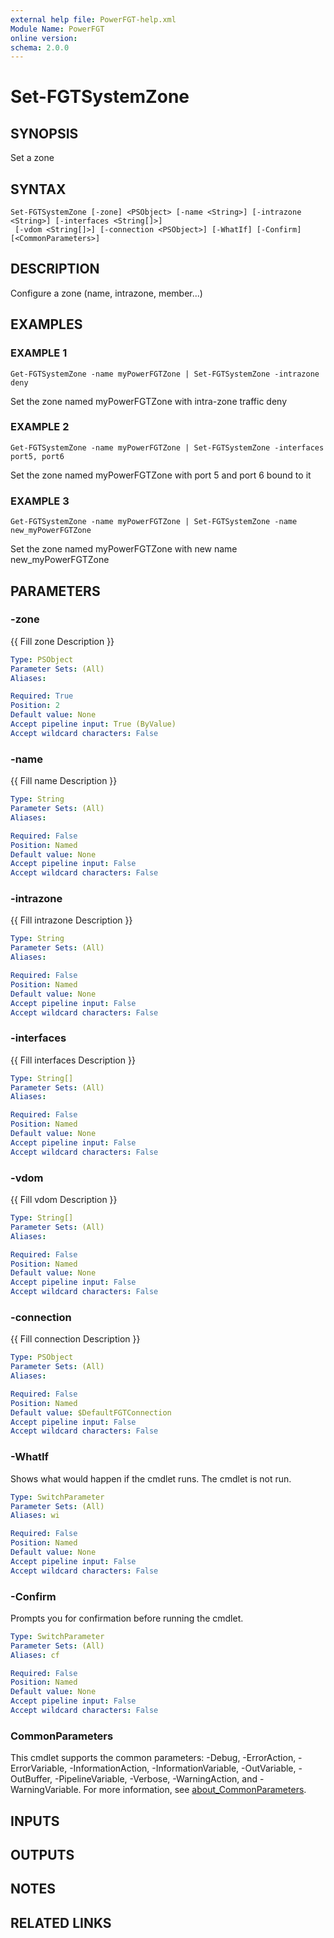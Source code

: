 ```yaml
---
external help file: PowerFGT-help.xml
Module Name: PowerFGT
online version:
schema: 2.0.0
---
```


# Set-FGTSystemZone

## SYNOPSIS
Set a zone

## SYNTAX

```
Set-FGTSystemZone [-zone] <PSObject> [-name <String>] [-intrazone <String>] [-interfaces <String[]>]
 [-vdom <String[]>] [-connection <PSObject>] [-WhatIf] [-Confirm] [<CommonParameters>]
```

## DESCRIPTION
Configure a zone (name, intrazone, member...)

## EXAMPLES

### EXAMPLE 1
```
Get-FGTSystemZone -name myPowerFGTZone | Set-FGTSystemZone -intrazone deny
```

Set the zone named myPowerFGTZone with intra-zone traffic deny

### EXAMPLE 2
```
Get-FGTSystemZone -name myPowerFGTZone | Set-FGTSystemZone -interfaces port5, port6
```

Set the zone named myPowerFGTZone with port 5 and port 6 bound to it

### EXAMPLE 3
```
Get-FGTSystemZone -name myPowerFGTZone | Set-FGTSystemZone -name new_myPowerFGTZone
```

Set the zone named myPowerFGTZone with new name new_myPowerFGTZone

## PARAMETERS

### -zone
{{ Fill zone Description }}

```yaml
Type: PSObject
Parameter Sets: (All)
Aliases:

Required: True
Position: 2
Default value: None
Accept pipeline input: True (ByValue)
Accept wildcard characters: False
```

### -name
{{ Fill name Description }}

```yaml
Type: String
Parameter Sets: (All)
Aliases:

Required: False
Position: Named
Default value: None
Accept pipeline input: False
Accept wildcard characters: False
```

### -intrazone
{{ Fill intrazone Description }}

```yaml
Type: String
Parameter Sets: (All)
Aliases:

Required: False
Position: Named
Default value: None
Accept pipeline input: False
Accept wildcard characters: False
```

### -interfaces
{{ Fill interfaces Description }}

```yaml
Type: String[]
Parameter Sets: (All)
Aliases:

Required: False
Position: Named
Default value: None
Accept pipeline input: False
Accept wildcard characters: False
```

### -vdom
{{ Fill vdom Description }}

```yaml
Type: String[]
Parameter Sets: (All)
Aliases:

Required: False
Position: Named
Default value: None
Accept pipeline input: False
Accept wildcard characters: False
```

### -connection
{{ Fill connection Description }}

```yaml
Type: PSObject
Parameter Sets: (All)
Aliases:

Required: False
Position: Named
Default value: $DefaultFGTConnection
Accept pipeline input: False
Accept wildcard characters: False
```

### -WhatIf
Shows what would happen if the cmdlet runs.
The cmdlet is not run.

```yaml
Type: SwitchParameter
Parameter Sets: (All)
Aliases: wi

Required: False
Position: Named
Default value: None
Accept pipeline input: False
Accept wildcard characters: False
```

### -Confirm
Prompts you for confirmation before running the cmdlet.

```yaml
Type: SwitchParameter
Parameter Sets: (All)
Aliases: cf

Required: False
Position: Named
Default value: None
Accept pipeline input: False
Accept wildcard characters: False
```

### CommonParameters
This cmdlet supports the common parameters: -Debug, -ErrorAction, -ErrorVariable, -InformationAction, -InformationVariable, -OutVariable, -OutBuffer, -PipelineVariable, -Verbose, -WarningAction, and -WarningVariable. For more information, see [about_CommonParameters](http://go.microsoft.com/fwlink/?LinkID=113216).

## INPUTS

## OUTPUTS

## NOTES

## RELATED LINKS

